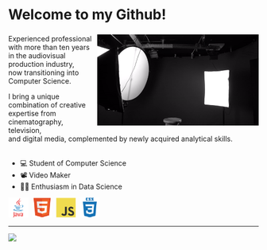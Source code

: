 
  
# Welcome to my Github!       

 
### <img src = "portfolioimage.gif" width = "325px"   align = "right" > 

### 
<div>
  
Experienced professional with more than ten years in the audiovisual production industry, <br>
now transitioning into Computer Science. 

</div>

<div>
I bring a unique combination of creative expertise from cinematography, television,<br> and digital media, complemented by newly acquired analytical skills.
  
</div>


<br>

<div>
  
- 💻 Student of Computer Science
- 📽️ Video Maker
- 👩‍💻 Enthusiasm in Data Science

</div>


<div>
  <img src="https://github.com/devicons/devicon/blob/master/icons/java/java-original-wordmark.svg" title="Java" alt="Java" width="40" height="40"/>&nbsp;
  <img src="https://github.com/devicons/devicon/blob/master/icons/html5/html5-original.svg" title="HTML5" alt="HTML" width="40" height="40"/>&nbsp;
  <img src="https://github.com/devicons/devicon/blob/master/icons/javascript/javascript-original.svg" title="JavaScript" alt="JavaScript" width="40" height="40"/>&nbsp;
  <img src="https://github.com/devicons/devicon/blob/master/icons/css3/css3-plain-wordmark.svg" title="CSS3" alt="CSS" width="40" height="40"/>&nbsp;
  
</div>

---


<div align = "left">
<img height = "200em" src="https://github-readme-stats.vercel.app/api/top-langs/?username=brunoklq&show_icons=true&theme=bear&count_private=true"/>

</div>
